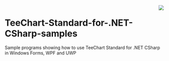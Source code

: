 <a href="https://www.steema.com/product/net">
<img align="right" src="http://www.teechart.net/img/logos/teechart_net.png">
</a>

# TeeChart-Standard-for-.NET-CSharp-samples
Sample programs showing how to use TeeChart Standard for .NET CSharp in Windows Forms, WPF and UWP
